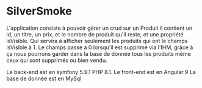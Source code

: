 # SilverSmoke

L'application consiste à pouvoir gérer un crud sur un Produit
il contient un id, un titre, un prix, et le nombre de produit qu'il reste, et une propriété isVisible.
Qui servira à afficher seulement les produits qui ont le champs isVisible à 1. 
Le champs passe à 0 lorsqu'il est supprimé via l'IHM, grâce à ça nous pourrons garder dans la base de donnée tous les produits même ceux qui sont supprimés ou bien vendu.

Le back-end est en symfony 5.9.1 PHP 8.1.
Le front-end est en Angular 9
La base de donnée est en MySql
